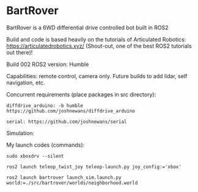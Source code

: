 # BartRover
BartRover is a 6WD differential drive controlled bot built in ROS2

Build and code is based heavily on the tutorials of Articulated Robotics: https://articulatedrobotics.xyz/  (Shout-out, one of the best ROS2 tutorials out there)!

Build 002
ROS2 version: Humble

Capabilities: remote control, camera only.  Future builds to add lidar, self navigation, etc.

Concurrent requirements (place packages in src directory):

	diffdrive_arduino: -b humble https://github.com/joshnewans/diffdrive_arduino
 
	serial: https://github.com/joshnewans/serial

Simulation:

My launch codes (commands):

	sudo xboxdrv --silent
 
	ros2 launch teleop_twist_joy teleop-launch.py joy_config:='xbox'
 
	ros2 launch bartrover launch_sim.launch.py world:=./src/bartrover/worlds/neighborhood.world
 
